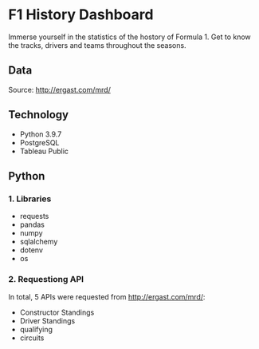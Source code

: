 # F1 History Dashboard #

Immerse yourself in the statistics of the hostory of Formula 1. Get to know the tracks, drivers and teams throughout the seasons. <br/>

## Data ##
Source: http://ergast.com/mrd/

## Technology ##
* Python 3.9.7
* PostgreSQL
* Tableau Public

## Python ##

### 1. Libraries ###
* requests
* pandas
* numpy
* sqlalchemy
* dotenv
* os

### 2. Requestiong API ###
In total, 5 APIs were requested from http://ergast.com/mrd/:
* Constructor Standings
* Driver Standings
* qualifying
* circuits
